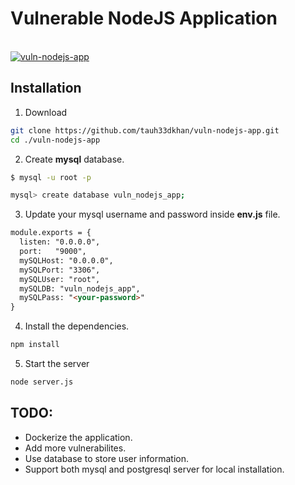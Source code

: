 # Vulnerable NodeJS Application
<br>
<a href="https://github.com/tauh33dkhan/vuln-nodejs-app/blob/master/vuln-nodejs-app.png?raw=true"><img src="https://github.com/tauh33dkhan/vuln-nodejs-app/blob/master/vuln-nodejs-app.png?raw=true" alt="vuln-nodejs-app" border="0">
<br>
</a>

## Installation

1. Download

```bash
git clone https://github.com/tauh33dkhan/vuln-nodejs-app.git
cd ./vuln-nodejs-app
```

2. Create **mysql** database.

```bash
$ mysql -u root -p

mysql> create database vuln_nodejs_app;

```

3. Update your mysql username and password inside **env.js** file.

```html
module.exports = {
  listen: "0.0.0.0",
  port:	  "9000",
  mySQLHost: "0.0.0.0",
  mySQLPort: "3306",
  mySQLUser: "root",
  mySQLDB: "vuln_nodejs_app",
  mySQLPass: "<your-password>"
}
```

4. Install the dependencies.

```bash
npm install
```

5. Start the server

```bash
node server.js
```

## TODO:

* Dockerize the application.
* Add more vulnerabilites.
* Use database to store user information.
* Support both mysql and postgresql server for local installation.

